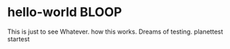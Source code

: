 # hello-world BLOOP
This is just to see
Whatever.
how this works.
Dreams of testing.
planettest
startest